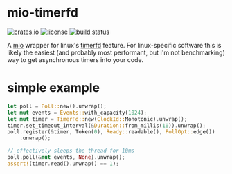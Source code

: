# mio-timerfd

[![crates.io](https://img.shields.io/crates/v/mio-timerfd?style=for-the-badge)](https://crates.io/crates/mio-timerfd) [![license](https://img.shields.io/crates/l/mio-timerfd?style=for-the-badge)](https://docs.rs/mio-timerfd) [![build status](https://img.shields.io/travis/oefd/mio-timerfd?style=for-the-badge)](https://travis-ci.org/oefd/mio-timerfd)

A [mio](https://crates.io/crates/mio) wrapper for linux's [timerfd](http://man7.org/linux/man-pages/man2/timerfd_create.2.html) feature. For linux-specific software this is likely the easiest (and probably most performant, but I'm not benchmarking) way to get asynchronous timers into your code.

# simple example

```rust
let poll = Poll::new().unwrap();
let mut events = Events::with_capacity(1024);
let mut timer = TimerFd::new(ClockId::Monotonic).unwrap();
timer.set_timeout_interval(&Duration::from_millis(10)).unwrap();
poll.register(&timer, Token(0), Ready::readable(), PollOpt::edge())
	.unwrap();

// effectively sleeps the thread for 10ms
poll.poll(&mut events, None).unwrap();
assert!(timer.read().unwrap() == 1);
```
